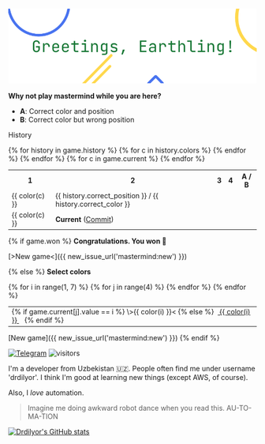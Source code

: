 ![Greatings, Earthling!](drdilyor.png)

**Why not play mastermind while you are here?**

- **A**: Correct color and position
- **B**: Correct color but wrong position

History
<table>
<tr>
<th>1</th>
<th>2</th>
<th>3</th>
<th>4</th>
<th>A / B</th>
</tr>
{% for history in game.history %}
<tr>
{% for c in history.colors %}
<td>{{ color(c) }}</td>
{% endfor %}
<td>{{ history.correct_position }} / {{ history.correct_color }}</td>
</tr>
{% endfor %}
<tr>
{% for c in game.current %}
<td>{{ color(c) }}</td>
{% endfor %}
<td><strong>Current</strong> (<a href="{{ new_issue_url('mastermind:commit') }}">Commit</a>)</td>
</tr>
</table>



{% if game.won %}
<strong>Congratulations. You won :tada:</strong>

[>New game<]({{ new_issue_url('mastermind:new') }})

{% else %}
<strong>Select colors</strong>
<table>
{% for i in range(1, 7) %}
<tr>
{% for j in range(4) %}
<td>
{% if game.current[j].value == i %}
\>{{ color(i) }}<
{% else %}
&nbsp;<a href="{{ select_url(j, i) }}">
{{ color(i) }}
</a>&nbsp;&nbsp;
{% endif %}
</td>
{% endfor %}
</tr>
{% endfor %}
</table>

[New game]({{ new_issue_url('mastermind:new') }})
{% endif %}


[![Telegram](https://badgen.net/badge/telegram/drdilyor/179cde?icon=telegram)](https://t.me/drdilyor)
![visitors](https://visitor-badge.glitch.me/badge?page_id=drdilyor)

I'm a developer from Uzbekistan 🇺🇿.  People often find me
under username 'drdilyor'.  I think I'm good at learning new things
(except AWS, of course).

Also, I *love* automation.

> Imagine me doing awkward robot dance when you read this. AU-TO-MA-TION

[![Drdilyor's GitHub stats](https://github-readme-stats.vercel.app/api?username=drdilyor&show_icons=1&&theme=vue&hide_title=1&hide_border=1&border_radius=0)](https://github.com/drdilyor)
